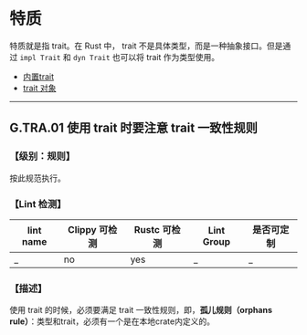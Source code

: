 # 特质

特质就是指 trait。在 Rust 中， trait 不是具体类型，而是一种抽象接口。但是通过 `impl Trait` 和 `dyn Trait` 也可以将 trait 作为类型使用。

- [内置trait](./trait/std-buildin.md)
- [trait 对象](./traits/trait-object.md)

---

## G.TRA.01  使用 trait 时要注意 trait 一致性规则

### 【级别：规则】

按此规范执行。

### 【Lint 检测】

| lint name | Clippy 可检测 | Rustc 可检测 | Lint Group | 是否可定制 |
| --------- | ------------- | ------------ | ---------- | ---------- |
| _         | no            | yes          | _          | _          |

### **【描述】**

使用 trait 的时候，必须要满足 trait 一致性规则，即，**孤儿规则（orphans rule）**：类型和trait，必须有一个是在本地crate内定义的。

